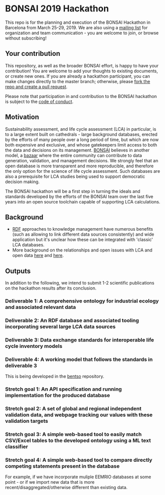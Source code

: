 # BONSAI 2019 Hackathon

This repo is for the planning and execution of the BONSAI Hackathon in Barcelona from March 25-29, 2019. We are also using a [mailing list](https://bonsai.groups.io/g/hackathon2019) for organization and team communication - you are welcome to join, or browse without subscribing!

## Your contribution

This repository, as well as the broader BONSAI effort, is happy to have your contribution! You are welcome to add your thoughts to existing documents, or create new ones. If you are already a hackathon participant, you can make changes directly to the master branch; otherwise, please [fork the repo and create a pull request](https://guides.github.com/introduction/flow/).

Please note that participation in and contribution to the BONSAI hackathon is subject to the [code of conduct](https://github.com/BONSAMURAIS/hackathon-2019/blob/master/Code-of-conduct.md).

## Motivation

Sustainability assessment, and life cycle assessment (LCA) in particular, is to a large extent built on cathedrals - large background databases, erected by the efforts of many people over a long period of time, but which are now both expensive and exclusive, and whose gatekeepers limit access to both the data and decisions on its management. [BONSAI](https://bonsai.uno/) believes in another model, a [bazaar](https://en.wikipedia.org/wiki/The_Cathedral_and_the_Bazaar) where the entire community can contribute to data generation, validation, and management decisions. We strongly feel that an open database is more transparent and more reproducible, and therefore the only option for the science of life cycle assessment. Such databases are also a prerequisite for LCA studies being used to support democratic decision making.

The BONSAI hackathon will be a first step in turning the ideals and standards developed by the efforts of the BONSAI team over the last five years into an open source toolchain capable of supporting LCA calculations.

## Background

- [RDF](https://en.wikipedia.org/wiki/Resource_Description_Framework) approaches to knowledge management have numerous benefits (such as allowing to link different data sources consistently) and wide application but it's unclear how these can be integrated with 'classic' LCA databases.
- More background on the relationships and open issues with LCA and open data [here](https://chris.mutel.org/next-steps.html#id2) and [here](https://lca-net.com/blog/next-step-open-lca-data/).

## Outputs

In addition to the following, we intend to submit 1-2 scientific publications on the hackathon results after its conclusion.

### Deliverable 1: A comprehensive ontology for industrial ecology and associated relevant data

### Deliverable 2: An RDF database and associated tooling incorporating several large LCA data sources

### Deliverable 3: Data exchange standards for interoperable life cycle inventory models

### Deliverable 4: A working model that follows the standards in deliverable 3

This is being developed in the [bentso](https://github.com/BONSAMURAIS/bentso) repository.

### Stretch goal 1: An API specification and running implementation for the produced database

### Stretch goal 2: A set of global and regional independent validation data, and webpage tracking our values with these validation targets

### Stretch goal 3: A simple web-based tool to easily match CSV/Excel tables to the developed ontology using a ML text classifier

### Stretch goal 4: A simple web-based tool to compare directly competing statements present in the database

For example, if we have incorporate muliple EEMRIO databases at some point - or if we import new data that is more recent/disaggregated/otherwise different than existing data.
